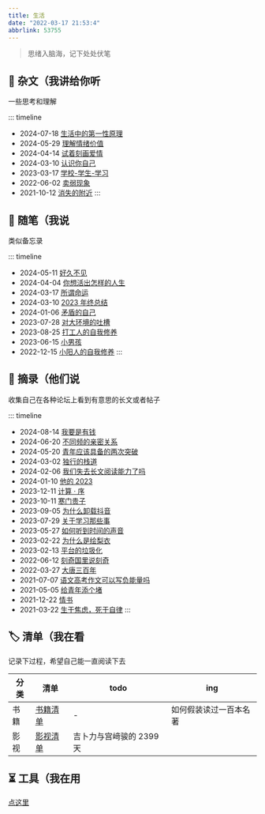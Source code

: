 ```yaml
---
title: 生活
date: "2022-03-17 21:53:4"
abbrlink: 53755
---
```


> 思绪入脑海，记下处处伏笔

## 📜 杂文（我讲给你听

一些思考和理解

::: timeline

- 2024-07-18 [生活中的第一性原理](/post/20240718)
- 2024-05-29 [理解情绪价值](/post/20240529)
- 2024-04-14 [试着刻画爱情](/post/65173)
- 2024-03-10 [认识你自己](/post/48074)
- 2023-03-17 [学校-学生-学习](/post/25791)
- 2022-06-02 [卖弱现象](/post/38090)
- 2021-10-12 [消失的附近](/post/62799)
  :::

## 📃 随笔（我说

类似备忘录

::: timeline

- 2024-05-11 [好久不见](/post/62537)
- 2024-04-04 [你想活出怎样的人生](/post/20525)
- 2024-03-17 [所谓命运](/post/54579)
- 2024-03-10 [2023 年终总结](/post/50881)
- 2024-01-06 [矛盾的自己](/post/36012)
- 2023-07-28 [对大环境的吐槽](/post/20230728)
- 2023-08-25 [打工人的自我修养](/post/11163)
- 2023-06-15 [小男孩](/post/36655)
- 2022-12-15 [小阳人的自我修养](/post/48396)
  :::

## 📄 摘录（他们说

收集自己在各种论坛上看到有意思的长文或者帖子

::: timeline

- 2024-08-14 [我要是有钱](/post/20240814)
- 2024-06-20 [不同频的亲密关系](/post/20240620)
- 2024-05-20 [青年应该具备的两次突破](/post/20240520)
- 2024-03-02 [独行的栈道](/post/15857)
- 2024-02-06 [我们失去长文阅读能力了吗](/post/48936)
- 2024-01-10 [他的 2023](/post/6827)
- 2023-12-11 [计算 · 序](/post/30571)
- 2023-10-11 [寒门贵子](/post/45621)
- 2023-09-05 [为什么卸载抖音](/post/57492)
- 2023-07-29 [关于学习那些事](/post/51380)
- 2023-05-27 [如何听到时间的声音](/post/49111)
- 2023-02-22 [为什么是绘梨衣](/post/15869)
- 2023-02-13 [平台的垃圾化](/post/51346)
- 2022-06-12 [刻奇国里说刻奇](/post/23266)
- 2022-03-27 [大唐三百年](/post/39375)
- 2021-07-07 [语文高考作文可以写负能量吗](/post/14464)
- 2021-05-05 [给青年添个堵](/post/39024)
- 2021-12-22 [情书](/post/2505)
- 2021-03-22 [生于焦虑，死于自律](/post/28889)
  :::

## 🏷️ 清单（我在看

记录下过程，希望自己能一直阅读下去

| 分类 | 清单                    | todo                     | ing                    |
| ---- | ----------------------- | ------------------------ | ---------------------- |
| 书籍 | [书籍清单](/list/book)  | -                        | 如何假装读过一百本名著 |
| 影视 | [影视清单](/list/movie) | 吉卜力与宫﨑骏的 2399 天 |                        |

## ⏳ 工具（我在用

[点这里](/tools)
